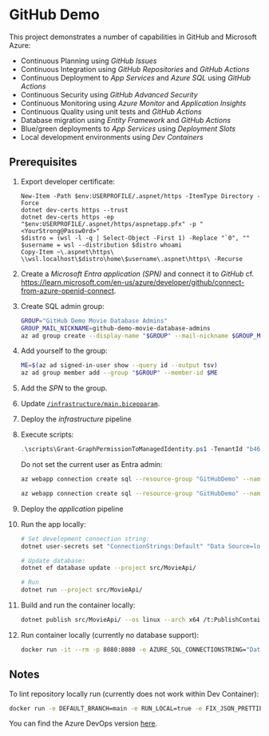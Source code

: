 # GitHub Demo

This project demonstrates a number of capabilities in GitHub and Microsoft Azure:

- Continuous Planning using _GitHub Issues_
- Continuous Integration using _GitHub Repositories_ and _GitHub Actions_
- Continuous Deployment to _App Services_ and _Azure SQL_ using _GitHub Actions_
- Continuous Security using _GitHub Advanced Security_
- Continuous Monitoring using _Azure Monitor_ and _Application Insights_
- Continuous Quality using unit tests and _GitHub Actions_
- Database migration using _Entity Framework_ and _GitHub Actions_
- Blue/green deployments to _App Services_ using _Deployment Slots_
- Local development environments using _Dev Containers_

## Prerequisites

1. Export developer certificate:

   ```pwsh
   New-Item -Path $env:USERPROFILE/.aspnet/https -ItemType Directory -Force
   dotnet dev-certs https --trust
   dotnet dev-certs https -ep "$env:USERPROFILE/.aspnet/https/aspnetapp.pfx" -p "<YourStrong@Passw0rd>"
   $distro = (wsl -l -q | Select-Object -First 1) -Replace "`0", ""
   $username = wsl --distribution $distro whoami
   Copy-Item ~\.aspnet\https\ \\wsl.localhost\$distro\home\$username\.aspnet\https\ -Recurse
   ```

1. Create a _Microsoft Entra application (SPN)_ and connect it to _GitHub_ cf. <https://learn.microsoft.com/en-us/azure/developer/github/connect-from-azure-openid-connect>.
1. Create SQL admin group:

   ```bash
   GROUP="GitHub Demo Movie Database Admins"
   GROUP_MAIL_NICKNAME=github-demo-movie-database-admins
   az ad group create --display-name "$GROUP" --mail-nickname $GROUP_MAIL_NICKNAME
   ```

1. Add yourself to the group:

   ```bash
   ME=$(az ad signed-in-user show --query id --output tsv)
   az ad group member add --group "$GROUP" --member-id $ME
   ```

1. Add the _SPN_ to the group.
1. Update [`/infrastructure/main.bicepparam`](/infrastructure/main.bicepparam).
1. Deploy the _infrastructure_ pipeline
1. Execute scripts:

   ```powershell
   .\scripts\Grant-GraphPermissionToManagedIdentity.ps1 -TenantId "b461d90e-0c15-44ec-adc2-51d14f9f5731" -IdentityName "ondfisk-githubdemo-sql" -Permissions @("User.Read.All", "GroupMember.Read.All", "Application.Read.All")
   ```

   Do not set the current user as Entra admin:

   ```bash
   az webapp connection create sql --resource-group "GitHubDemo" --name "ondfisk-githubdemo-web" --slot "staging" --target-resource-group "GitHubDemo" --server "ondfisk-githubdemo-sql" --database "MoviesStaging" --system-identity --client-type dotnet --connection "MoviesStaging" --new

   az webapp connection create sql --resource-group "GitHubDemo" --name "ondfisk-githubdemo-web" --target-resource-group "GitHubDemo" --server "ondfisk-githubdemo-sql" --database "Movies" --system-identity --client-type dotnet --connection "Movies" --new
   ```

1. Deploy the _application_ pipeline
1. Run the app locally:

   ```bash
   # Set development connection string:
   dotnet user-secrets set "ConnectionStrings:Default" "Data Source=localhost,1433;Initial Catalog=Movies;User ID=sa;Password=<YourStrong@Passw0rd>;TrustServerCertificate=True" --project src/MovieApi/

   # Update database:
   dotnet ef database update --project src/MovieApi/

   # Run
   dotnet run --project src/MovieApi/
   ```

1. Build and run the container locally:

   ```bash
   dotnet publish src/MovieApi/ --os linux --arch x64 /t:PublishContainer
   ```

1. Run container locally (currently no database support):

   ```bash
   docker run -it --rm -p 8080:8080 -e AZURE_SQL_CONNECTIONSTRING="Data Source=host.docker.internal,1433;Initial Catalog=Movies;User ID=sa;Password=<YourStrong@Passw0rd>;TrustServerCertificate=True" ondfisk-githubdemo
   ```

## Notes

To lint repository locally run (currently does not work within Dev Container):

```bash
docker run -e DEFAULT_BRANCH=main -e RUN_LOCAL=true -e FIX_JSON_PRETTIER=true -e FIX_YAML_PRETTIER=true -e VALIDATE_CSHARP=false -e VALIDATE_DOTNET_SLN_FORMAT_ANALYZERS=false -e VALIDATE_DOTNET_SLN_FORMAT_STYLE=false -e VALIDATE_DOTNET_SLN_FORMAT_WHITESPACE=false -e VALIDATE_JSCPD=false -v .:/tmp/lint --rm ghcr.io/super-linter/super-linter:latest
```

You can find the Azure DevOps version [here](https://dev.azure.com/ondfisk/AzureDevOpsDemo).
